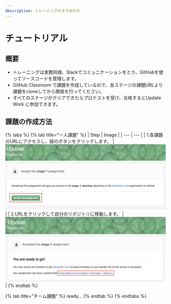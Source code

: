 ```yaml
---
description: トレーニングのすすめかた
---
```


# チュートリアル

## 概要

* トレーニングは実務同様、Slackでコミュニケーションをとり、GitHubを使ってソースコードを管理します。
* GitHub Classroom で課題を作成しているので、各ステージの課題URLより課題をcloneしてから開発を行ってください。
* すべてのステージがクリアできたらプロテストを受け、合格するとUpdate Work に参加できます。

## 課題の作成方法

{% tabs %}
{% tab title="一人課題" %}
| Step | Image |
| --- | --- |
| 1.各課題のURLにアクセスし、緑のボタンをクリックします。 | ![](../.gitbook/assets/sukurnshotto-2018-03-21-194144.png) |
| 2.URLをクリックして自分のリポジトリに移動します。 | ![](../.gitbook/assets/sukurnshotto-2018-03-21-194153.png) |
{% endtab %}

{% tab title="チーム課題" %}
ready...
{% endtab %}
{% endtabs %}



